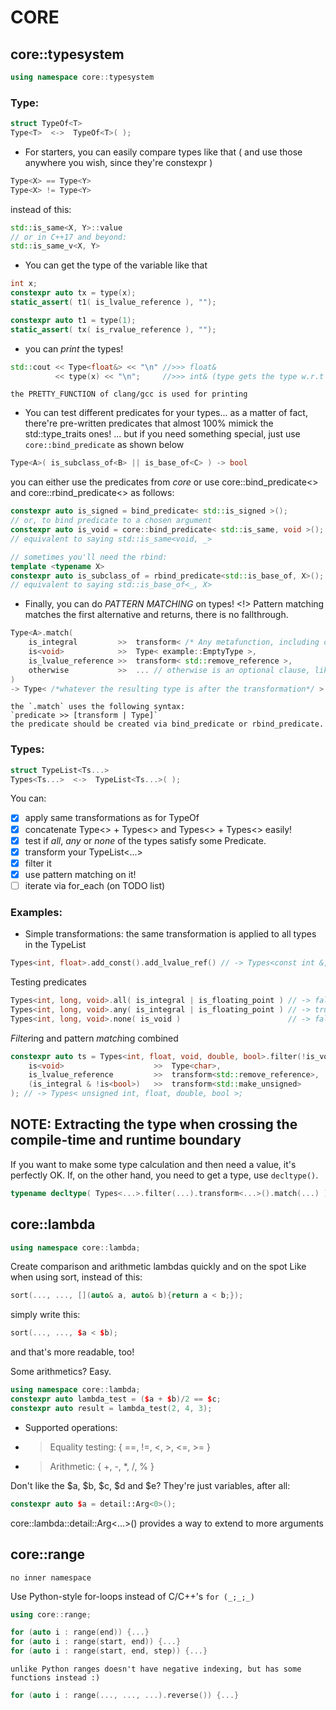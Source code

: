 # CORE

## core::typesystem
```C++
using namespace core::typesystem
```

### Type:
```C++
struct TypeOf<T> 
Type<T>  <->  TypeOf<T>( );
```

- For starters, you can easily compare types like that
    ( and use those anywhere you wish, since they're constexpr )
```C++
Type<X> == Type<Y> 
Type<X> != Type<Y>
```
instead of this:
```C++
std::is_same<X, Y>::value
// or in C++17 and beyond:
std::is_same_v<X, Y>
```

- You can get the type of the variable like that
```C++
int x;
constexpr auto tx = type(x);
static_assert( t1( is_lvalue_reference ), "");

constexpr auto t1 = type(1);
static_assert( tx( is_rvalue_reference ), "");
```

- you can *print* the types!
```C++
std::cout << Type<float&> << "\n" //>>> float&
          << type(x) << "\n";     //>>> int& (type gets the type w.r.t l- and r-valuedness)
```
    the PRETTY_FUNCTION of clang/gcc is used for printing


- You can test different predicates for your types...
    as a matter of fact, there're pre-written predicates that almost 100% mimick the std::type_traits ones!
    ... but if you need something special, just use `core::bind_predicate` as shown below

```C++
Type<A>( is_subclass_of<B> || is_base_of<C> ) -> bool
```
you can either use the predicates from *core* or use core::bind_predicate<> and core::rbind_predicate<> 
as follows:
```C++
constexpr auto is_signed = bind_predicate< std::is_signed >();
// or, to bind predicate to a chosen argument
constexpr auto is_void = core::bind_predicate< std::is_same, void >();
// equivalent to saying std::is_same<void, _> 

// sometimes you'll need the rbind:
template <typename X>
constexpr auto is_subclass_of = rbind_predicate<std::is_base_of, X>();
// equivalent to saying std::is_base_of<_, X> 

```

- Finally, you can do *PATTERN MATCHING* on types! 
    <!> Pattern matching matches the first alternative and returns, there is no fallthrough.
```C++
Type<A>.match(
    is_integral         >>  transform< /* Any metafunction, including ones from std type_traits */ >,
    is<void>            >>  Type< example::EmptyType >,
    is_lvalue_reference >>  transform< std::remove_reference >,
    otherwise           >>  ... // otherwise is an optional clause, like 'default' case in switch.
) 
-> Type< /*whatever the resulting type is after the transformation*/ >
```
    the `.match` uses the following syntax: 
    `predicate >> [transform | Type]`
    the predicate should be created via bind_predicate or rbind_predicate.

### Types:
```C++
struct TypeList<Ts...> 
Types<Ts...>  <->  TypeList<Ts...>( );
```

You can:
- [x] apply same transformations as for TypeOf 
- [x] concatenate Type<> + Types<> and Types<> + Types<> easily!
- [x] test if *all*, *any* or *none* of the types satisfy some Predicate.
- [x] transform your TypeList<...>
- [x] filter it
- [x] use pattern matching on it!
- [ ] iterate via for_each (on TODO list)

### Examples:

- Simple transformations: the same transformation is applied to all types in the TypeList 
```C++
Types<int, float>.add_const().add_lvalue_ref() // -> Types<const int &, const float &>
```

Testing predicates
```C++
Types<int, long, void>.all( is_integral | is_floating_point ) // -> false
Types<int, long, void>.any( is_integral | is_floating_point ) // -> true
Types<int, long, void>.none( is_void )                        // -> false
```

*Filter*ing and pattern *match*ing combined
```C++
constexpr auto ts = Types<int, float, void, double, bool>.filter(!is_void).match(
    is<void>                    >>  Type<char>,
    is_lvalue_reference         >>  transform<std::remove_reference>,
    (is_integral & !is<bool>)   >>  transform<std::make_unsigned>
); // -> Types< unsigned int, float, double, bool >;
```

## NOTE: Extracting the type when crossing the compile-time and runtime boundary
If you want to make some type calculation and then need a value, it's perfectly OK.
If, on the other hand, you need to get a type, use `decltype()`.

```C++
typename decltype( Types<...>.filter(...).transform<...>().match(...) )::type
```



## core::lambda
```C++
using namespace core::lambda;
```

Create comparison and arithmetic lambdas quickly and on the spot
Like when using sort, instead of this:
```C++
sort(..., ..., [](auto& a, auto& b){return a < b;});
```
simply write this:
```C++
sort(..., ..., $a < $b); 
```
and that's more readable, too!

Some arithmetics? Easy.
```C++
using namespace core::lambda;
constexpr auto lambda_test = ($a + $b)/2 == $c;
constexpr auto result = lambda_test(2, 4, 3);
```

- Supported operations:
- > Equality testing: { ==, !=, <, >, <=, >= }

- > Arithmetic: { +, -, *, /, % }

Don't like the $a, $b, $c, $d and $e?
They're just variables, after all: 
```C++
constexpr auto $a = detail::Arg<0>();
```

core::lambda::detail::Arg<...>() provides a way to extend to more arguments


## core::range
    no inner namespace

Use Python-style for-loops instead of C/C++'s `for (_;_;_)`
```C++
using core::range;

for (auto i : range(end)) {...}
for (auto i : range(start, end)) {...}
for (auto i : range(start, end, step)) {...}
```
    unlike Python ranges doesn't have negative indexing, but has some functions instead :)
```C++
for (auto i : range(..., ..., ...).reverse()) {...}
```